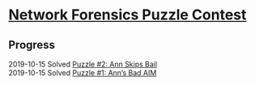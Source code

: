 # [Network Forensics Puzzle Contest](http://forensicscontest.com/)

## Progress

2019-10-15 Solved [Puzzle #2: Ann Skips Bail](./puzzle-2-ann-skips-bail)  
2019-10-15 Solved [Puzzle #1: Ann’s Bad AIM](./puzzle-1-anns-bad-aim)  